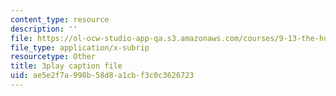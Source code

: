 ```yaml
---
content_type: resource
description: ''
file: https://ol-ocw-studio-app-qa.s3.amazonaws.com/courses/9-13-the-human-brain-spring-2019/ae5e2f7a998b58d8a1cbf3c0c3626723_XRdJ5mXBo8A.vtt
file_type: application/x-subrip
resourcetype: Other
title: 3play caption file
uid: ae5e2f7a-998b-58d8-a1cb-f3c0c3626723
---
```

